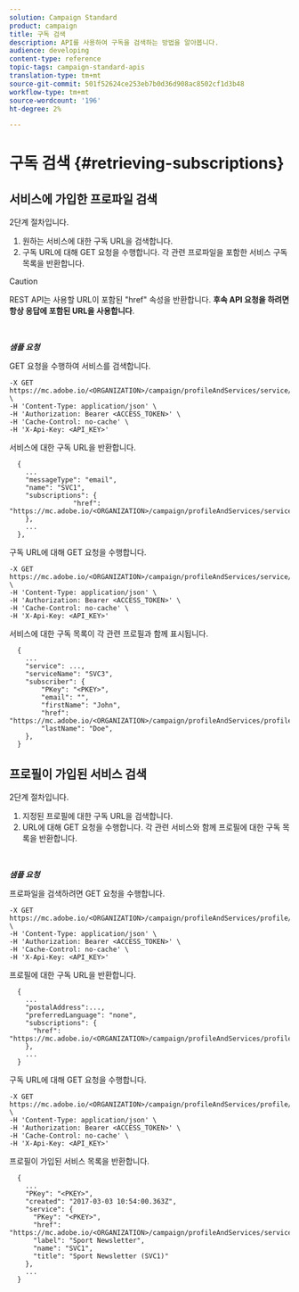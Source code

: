 ```yaml
---
solution: Campaign Standard
product: campaign
title: 구독 검색
description: API를 사용하여 구독을 검색하는 방법을 알아봅니다.
audience: developing
content-type: reference
topic-tags: campaign-standard-apis
translation-type: tm+mt
source-git-commit: 501f52624ce253eb7b0d36d908ac8502cf1d3b48
workflow-type: tm+mt
source-wordcount: '196'
ht-degree: 2%

---
```



# 구독 검색 {#retrieving-subscriptions}

## 서비스에 가입한 프로파일 검색

2단계 절차입니다.

1. 원하는 서비스에 대한 구독 URL을 검색합니다.
1. 구독 URL에 대해 GET 요청을 수행합니다. 각 관련 프로파일을 포함한 서비스 구독 목록을 반환합니다.

>[!CAUTION]
>
>REST API는 사용할 URL이 포함된 &quot;href&quot; 속성을 반환합니다. <b>후속 API 요청을 하려면 항상 응답에 포함된 URL을 사용합니다</b>.

<br/>

***샘플 요청***

GET 요청을 수행하여 서비스를 검색합니다.

```
-X GET https://mc.adobe.io/<ORGANIZATION>/campaign/profileAndServices/service/<PKEY> \
-H 'Content-Type: application/json' \
-H 'Authorization: Bearer <ACCESS_TOKEN>' \
-H 'Cache-Control: no-cache' \
-H 'X-Api-Key: <API_KEY>'
```

서비스에 대한 구독 URL을 반환합니다.

```
  {
    ...
    "messageType": "email",
    "name": "SVC1",
    "subscriptions": {
                "href": "https://mc.adobe.io/<ORGANIZATION>/campaign/profileAndServices/service/<PKEY>/subscriptions/"
    },
    ...
  },
```

구독 URL에 대해 GET 요청을 수행합니다.

```
-X GET https://mc.adobe.io/<ORGANIZATION>/campaign/profileAndServices/service/<PKEY>/subscriptions \
-H 'Content-Type: application/json' \
-H 'Authorization: Bearer <ACCESS_TOKEN>' \
-H 'Cache-Control: no-cache' \
-H 'X-Api-Key: <API_KEY>'
```

서비스에 대한 구독 목록이 각 관련 프로필과 함께 표시됩니다.

```
  {
    ...
    "service": ...,
    "serviceName": "SVC3",
    "subscriber": {
        "PKey": "<PKEY>",
        "email": "",
        "firstName": "John",
        "href": "https://mc.adobe.io/<ORGANIZATION>/campaign/profileAndServices/profile/<PKEY>",
        "lastName": "Doe",
    },
  }
```

## 프로필이 가입된 서비스 검색

2단계 절차입니다.

1. 지정된 프로필에 대한 구독 URL을 검색합니다.
1. URL에 대해 GET 요청을 수행합니다. 각 관련 서비스와 함께 프로필에 대한 구독 목록을 반환합니다.

<br/>

***샘플 요청***

프로파일을 검색하려면 GET 요청을 수행합니다.

```
-X GET https://mc.adobe.io/<ORGANIZATION>/campaign/profileAndServices/profile/<PKEY> \
-H 'Content-Type: application/json' \
-H 'Authorization: Bearer <ACCESS_TOKEN>' \
-H 'Cache-Control: no-cache' \
-H 'X-Api-Key: <API_KEY>'
```

프로필에 대한 구독 URL을 반환합니다.

```
  {
    ...
    "postalAddress":...,
    "preferredLanguage": "none",
    "subscriptions": {
      "href": "https://mc.adobe.io/<ORGANIZATION>/campaign/profileAndServices/profile/<PKEY>/subscriptions/"
    },
    ...
  }
```

구독 URL에 대해 GET 요청을 수행합니다.

```
-X GET https://mc.adobe.io/<ORGANIZATION>/campaign/profileAndServices/profile/<PKEY>/subscriptions \
-H 'Content-Type: application/json' \
-H 'Authorization: Bearer <ACCESS_TOKEN>' \
-H 'Cache-Control: no-cache' \
-H 'X-Api-Key: <API_KEY>'
```

프로필이 가입된 서비스 목록을 반환합니다.

```
  {
    ...
    "PKey": "<PKEY>",
    "created": "2017-03-03 10:54:00.363Z",
    "service": {
      "PKey": "<PKEY>",
      "href": "https://mc.adobe.io/<ORGANIZATION>/campaign/profileAndServices/service/<PKEY>",
      "label": "Sport Newsletter",
      "name": "SVC1",
      "title": "Sport Newsletter (SVC1)"
    },
    ...
  }
```
